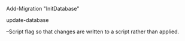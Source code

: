 Add-Migration "InitDatabase"

update-database

–Script flag so that changes are written to a script rather than applied. 


